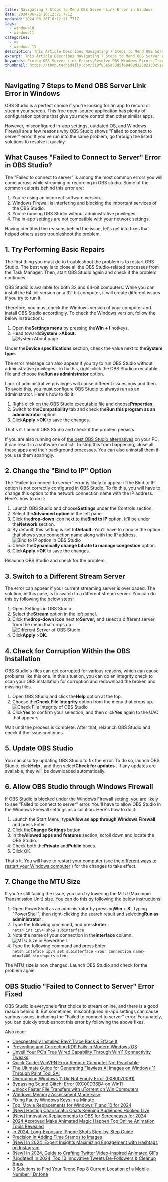 ```yaml
---
title: Navigating 7 Steps to Mend OBS Server Link Error in Windows
date: 2024-06-25T16:12:21.771Z
updated: 2024-06-26T16:12:21.771Z
tags:
  - windows10
  - windows11
categories:
  - os
  - windows 11
description: This Article Describes Navigating 7 Steps to Mend OBS Server Link Error in Windows
excerpt: This Article Describes Navigating 7 Steps to Mend OBS Server Link Error in Windows
keywords: Fixing OBS Server Link Errors,Resolve OBS Windows Errors,Troubleshoot OBS Connection Issue,Stop OBS Server Link Failure,Repair OBS Server Link in WinOS,Solve OBS Network Error on PC,Correcting OBS Link Error WINDOWS
thumbnail: https://thmb.techidaily.com/318f85e5a53d5f60469d32582133c5ee92bbc0ceb979fd63de287576e36507bb.jpg
---
```


## Navigating 7 Steps to Mend OBS Server Link Error in Windows

 OBS Studio is a perfect choice if you're looking for an app to record or stream your screen. This free open-source application has plenty of configuration options that give you more control than other similar apps.

 However, misconfigured in-app settings, outdated OS, and Windows Firewall are a few reasons why OBS Studio shows "Failed to connect to server" error. If you've run into the same problem, go through the listed solutions to resolve it quickly.

## What Causes "Failed to Connect to Server" Error in OBS Studio?

 The "Failed to connect to server" is among the most common errors you will come across while streaming or recording in OBS studio. Some of the common culprits behind this error are:

1. You're using an incorrect software version.
2. Windows Firewall is interfering and blocking the important services of the OBS Studio.
3. You're running OBS Studio without administrative privileges.
4. The in-app settings are not compatible with your network settings.

 Having identified the reasons behind the issue, let's get into fixes that helped others users troubleshoot the problem.

## 1\. Try Performing Basic Repairs

 The first thing you must do to troubleshoot the problem is to restart OBS Studio. The best way is to close all the OBS Studio-related processes from the Task Manager. Then, start OBS Studio again and check if the problem continues.

 OBS Studio is available for both 32 and 64-bit computers. While you can install the 64-bit version on a 32-bit computer, it will create different issues if you try to run it.

 Therefore, you must check the Windows version of your computer and install OBS Studio accordingly. To check the Windows version, follow the below instructions:

1. Open the**Settings menu** by pressing the**Win** **\+ I** hotkeys.
2. Head towards**System** \>**About.**  
![System About page](https://static1.makeuseofimages.com/wordpress/wp-content/uploads/2022/06/System-Type.jpg)

 Under the**Device specifications** section, check the value next to the**System type.**

 The error message can also appear if you try to run OBS Studio without administrative privileges. To fix this, right-click the OBS Studio executable file and choose the**Run as administrator** option.

 Lack of administrative privileges will cause different issues now and then. To avoid this, you must configure OBS Studio to always run as an administrator. Here's how to do it:

1. Right-click on the OBS Studio executable file and choose**Properties.**
2. Switch to the**Compatibility** tab and check the**Run this program as an administrator** option.
3. Click**Apply** \>**OK** to save the changes.

That's it. Launch OBS Studio and check if the problem persists.

 If you are also running one of [the best OBS Studio alternatives](https://www.makeuseof.com/best-obs-studio-live-streaming-alternatives/) on your PC, it can result in a software conflict. To stop this from happening, close all these apps and their background processes. You can also uninstall them if you use them sparingly.

## 2\. Change the "Bind to IP" Option

 The "Failed to connect to server" error is likely to appear if the Bind to IP option is not correctly configured in OBS Studio. To fix this, you will have to change this option to the network connection name with the IP address. Here's how to do it:

1. Launch OBS Studio and choose**Settings** under the Controls section.
2. Select the**Advanced option** in the left panel.
3. Click the**drop-down** icon next to the**Bind to IP** option. It'll be under the**Network** section.
4. By default, this setting is set to**Default.** You'll have to choose the option that shows your connection name along with the IP address.  
![Bind to IP option in OBS Studio](https://static1.makeuseofimages.com/wordpress/wp-content/uploads/2022/11/Bind-to-IP.jpg)
5. Check the**Dynamically change bitrate to manage congestion** option.
6. Click**Apply** \>**OK** to save the changes.

Relaunch OBS Studio and check for the problem.

## 3\. Switch to a Different Stream Server

 The error can appear if your current streaming server is overloaded. The solution, in this case, is to switch to a different stream server. You can do this by following the below steps:

1. Open Settings in OBS Studio.
2. Select the**Stream** option in the left panel.
3. Click the**drop-down icon** next to**Server,** and select a different server from the menu that crops up.  
![Different Server of OBS Studio](https://static1.makeuseofimages.com/wordpress/wp-content/uploads/2022/11/Different-Server.jpg)
4. Click**Apply** \>**OK.**

## 4\. Check for Corruption Within the OBS Installation

 OBS Studio's files can get corrupted for various reasons, which can cause problems like this one. In this situation, you can do an integrity check to scan your OBS installation for corruption and redownload the broken and missing files.

1. Open OBS Studio and click the**Help** option at the top.
2. Choose the**Check File Integrity** option from the menu that crops up.  
![Check File Integrity of OBS Studio](https://static1.makeuseofimages.com/wordpress/wp-content/uploads/2022/11/Check-File-Integrity.jpg)
3. Click**Yes** to confirm your selection, and then click**Yes** again to the UAC that appears.

 Wait until the process is complete. After that, relaunch OBS Studio and check if the issue continues.

## 5\. Update OBS Studio

 You can also try updating OBS Studio to fix the error. To do so, launch OBS Studio, click**Help** , and then select**Check for updates** . If any updates are available, they will be downloaded automatically.

## 6\. Allow OBS Studio through Windows Firewall

 If OBS Studio is blocked under the Windows Firewall setting, you are likely to see "Failed to connect to server" error. You'll have to allow OBS Studio in the Windows Firewall settings as a solution. Here's how to do it:

1. Launch the Start Menu; type**Allow an app through Windows Firewall** and press Enter.
2. Click the**Change Settings** button.
3. In the**Allowed apps and** **features** section, scroll down and locate the OBS Studio.
4. Check both the**Private** and**Public** boxes.
5. Click OK.

 That's it. You will have to restart your computer (see [the different ways to restart your Windows computer](https://www.makeuseof.com/windows-restart-methods/) ) for the changes to take effect.

## 7\. Change the MTU Size

 If you're still facing the issue, you can try lowering the MTU (Maximum Transmission Unit) size. You can do this by following the below instructions:

1. Open PowerShell as an administrator by pressing**Win + S** , typing "PowerShell", then right-clicking the search result and selecting**Run as administrator** .
2. Type the following command, and press**Enter** :  
`netsh int ipv4 show subinterface`
3. Note the name of your connection in the**interface** column.  
![MTU Size in PowerShell](https://static1.makeuseofimages.com/wordpress/wp-content/uploads/2022/11/MTU-Size.jpg)
4. Type the following command and press Enter.  
`netsh inteface ipv4 set subinterface <Your connection name> mtu=1400 store=persistent`

 The MTU size is now changed. Launch OBS Studio and check for the problem again.

## OBS Studio "Failed to Connect to Server" Error Fixed

 OBS Studio is everyone's first choice to stream online, and there is a good reason behind it. But sometimes, misconfigured in-app settings can cause various issues, including the "Failed to connect to server" error. Fortunately, you can quickly troubleshoot this error by following the above fixes.


<ins class="adsbygoogle"
     style="display:block"
     data-ad-format="autorelaxed"
     data-ad-client="ca-pub-7571918770474297"
     data-ad-slot="1223367746"></ins>



<ins class="adsbygoogle"
     style="display:block"
     data-ad-client="ca-pub-7571918770474297"
     data-ad-slot="8358498916"
     data-ad-format="auto"
     data-full-width-responsive="true"></ins>

<span class="atpl-alsoreadstyle">Also read:</span>
<div><ul>
<li><a href="https://win11-tips.techidaily.com/unexpectedly-installed-rav-trace-back-and-efface-it/"><u>Unexpectedly Installed Rav? Trace Back & Efface It</u></a></li>
<li><a href="https://win11-tips.techidaily.com/preventing-and-correcting-rdp-fails-in-modern-windows-os/"><u>Preventing and Correcting RDP Fails in Modern Windows OS</u></a></li>
<li><a href="https://win11-tips.techidaily.com/unveil-your-pcs-true-wired-capability-through-win11-connectivity-tweaks/"><u>Unveil Your PC’s True Wired Capability Through Win11 Connectivity Tweaks</u></a></li>
<li><a href="https://win11-tips.techidaily.com/quick-guide-winvpn-error-remote-computer-not-reachable/"><u>Quick Guide: WinVPN Error Remote Computer Not Reachable</u></a></li>
<li><a href="https://win11-tips.techidaily.com/the-ultimate-guide-for-generating-flawless-ai-images-on-windows-11-through-paint-tool-sai/"><u>The Ultimate Guide for Generating Flawless AI Images on Windows 11 Through Paint Tool SAI</u></a></li>
<li><a href="https://win11-tips.techidaily.com/overcoming-windows-11-dir-not-empty-error-0x80070091/"><u>Overcoming Windows 11 Dir Not Empty Error (0X80070091)</u></a></li>
<li><a href="https://win11-tips.techidaily.com/bypassing-sound-glitch-error-0xc00d36b4-on-win11/"><u>Bypassing Sound Glitch: Error 0XC00D36B4 on Win11</u></a></li>
<li><a href="https://win11-tips.techidaily.com/unlock-faster-file-transfers-with-utorrent-on-win-computers/"><u>Unlock Faster File Transfers with uTorrent on Win Computers</u></a></li>
<li><a href="https://win11-tips.techidaily.com/windows-memory-assessment-made-easy/"><u>Windows Memory Assessment Made Easy</u></a></li>
<li><a href="https://win11-tips.techidaily.com/1719371847315-fixing-faulty-windows-keys-in-a-minute/"><u>Fixing Faulty Windows Keys in a Minute</u></a></li>
<li><a href="https://ai-vdieo-software.techidaily.com/top-imovie-replacements-for-windows-11-and-10-for-2024/"><u>Top iMovie Replacements for Windows 11 and 10 for 2024</u></a></li>
<li><a href="https://vp-tips.techidaily.com/new-hosting-charismatic-chats-keeping-audiences-hooked-live/"><u>[New] Hosting Charismatic Chats  Keeping Audiences Hooked Live</u></a></li>
<li><a href="https://remote-screen-capture.techidaily.com/new-innovative-replacements-to-obs-for-screencasts-for-2024/"><u>[New] Innovative Replacements to OBS for Screencasts for 2024</u></a></li>
<li><a href="https://ai-video-tools.techidaily.com/2024-approved-make-animated-magic-happen-top-online-animation-tools-revealed/"><u>2024 Approved Make Animated Magic Happen Top Online Animation Tools Revealed</u></a></li>
<li><a href="https://vp-tips.techidaily.com/in-2024-long-exposure-iphone-shots-step-by-step-guide/"><u>In 2024, Long-Exposure iPhone Shots  Step-by-Step Guide</u></a></li>
<li><a href="https://extra-resources.techidaily.com/precision-in-adding-time-stamps-to-images/"><u>Precision in Adding Time Stamps to Images</u></a></li>
<li><a href="https://instagram-clips.techidaily.com/new-in-2024-expert-insights-maximizing-engagement-with-hashtags-on-instagram/"><u>[New] In 2024, Expert Insights  Maximizing Engagement with Hashtags on Instagram</u></a></li>
<li><a href="https://twitter-clips.techidaily.com/new-in-2024-guide-to-crafting-twitter-video-inspired-animated-gifs/"><u>[New] In 2024, Guide to Crafting Twitter Video-Inspired Animated GIFs</u></a></li>
<li><a href="https://twitter-videos.techidaily.com/updated-in-2024-top-10-innovative-tweets-de-followers-and-cleanup-apps/"><u>[Updated] In 2024, Top 10 Innovative Tweets De-Followers & Cleanup Apps</u></a></li>
<li><a href="https://android-location-track.techidaily.com/3-solutions-to-find-your-tecno-pop-8-current-location-of-a-mobile-number-drfone-by-drfone-virtual-android/"><u>3 Solutions to Find Your Tecno Pop 8 Current Location of a Mobile Number | Dr.fone</u></a></li>
</ul></div>
